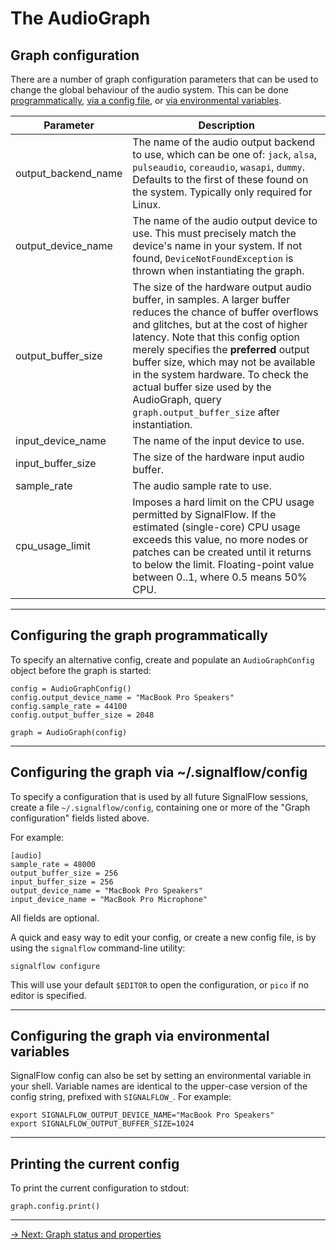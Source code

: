 # The AudioGraph

## Graph configuration

There are a number of graph configuration parameters that can be used to change the global behaviour of the audio system. This can be done [programmatically](#configuring-the-graph-programmatically), [via a config file](#configuring-the-graph-via-signalflowconfig), or [via environmental variables](#configuring-the-graph-via-environmental-variables).

| Parameter           | Description                                                                                                                                                                                                                                                                                                                                                                                                           |
|---------------------|-----------------------------------------------------------------------------------------------------------------------------------------------------------------------------------------------------------------------------------------------------------------------------------------------------------------------------------------------------------------------------------------------------------------------|
| output_backend_name | The name of the audio output backend to use, which can be one of: `jack`, `alsa`, `pulseaudio`, `coreaudio`, `wasapi`, `dummy`. Defaults to the first of these found on the system. Typically only required for Linux.                                                                                                                                                                                                |
| output_device_name  | The name of the audio output device to use. This must precisely match the device's name in your system. If not found, `DeviceNotFoundException` is thrown when instantiating the graph.                                                                                                                                                                                                                               |
| output_buffer_size  | The size of the hardware output audio buffer, in samples. A larger buffer reduces the chance of buffer overflows and glitches, but at the cost of higher latency. Note that this config option merely specifies the **preferred** output buffer size, which may not be available in the system hardware. To check the actual buffer size used by the AudioGraph, query `graph.output_buffer_size` after instantiation. |
| input_device_name   | The name of the input device to use.                                                                                                                                                                                                                                                                                                                                                                                  |
| input_buffer_size   | The size of the hardware input audio buffer.                                                                                                                                                                                                                                                                                                                                                                          |
| sample_rate         | The audio sample rate to use.                                                                                                                                                                                                                                                                                                                                                                                         |
| cpu_usage_limit     | Imposes a hard limit on the CPU usage permitted by SignalFlow. If the estimated (single-core) CPU usage exceeds this value, no more nodes or patches can be created until it returns to below the limit. Floating-point value between 0..1, where 0.5 means 50% CPU.                                                                                                                                                  |

---

## Configuring the graph programmatically

To specify an alternative config, create and populate an `AudioGraphConfig` object before the graph is started:

```
config = AudioGraphConfig()
config.output_device_name = "MacBook Pro Speakers"
config.sample_rate = 44100
config.output_buffer_size = 2048

graph = AudioGraph(config)
```

---

## Configuring the graph via ~/.signalflow/config

To specify a configuration that is used by all future SignalFlow sessions, create a file `~/.signalflow/config`, containing one or more of the "Graph configuration" fields listed above.

For example:

```
[audio]
sample_rate = 48000
output_buffer_size = 256
input_buffer_size = 256
output_device_name = "MacBook Pro Speakers"
input_device_name = "MacBook Pro Microphone"
```

All fields are optional.

A quick and easy way to edit your config, or create a new config file, is by using the `signalflow` command-line utility:

```
signalflow configure
```

This will use your default `$EDITOR` to open the configuration, or `pico` if no editor is specified.

---

## Configuring the graph via environmental variables

SignalFlow config can also be set by setting an environmental variable in your shell. Variable names are identical to the upper-case version of the config string, prefixed with `SIGNALFLOW_`. For example:

```
export SIGNALFLOW_OUTPUT_DEVICE_NAME="MacBook Pro Speakers"
export SIGNALFLOW_OUTPUT_BUFFER_SIZE=1024
```

---

## Printing the current config

To print the current configuration to stdout:

```
graph.config.print()
```


---

[→ Next: Graph status and properties](properties.md)

